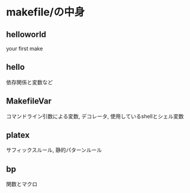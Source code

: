 # makefile/の中身
## helloworld
your first make
## hello
依存関係と変数など
## MakefileVar
コマンドライン引数による変数, デコレータ, 使用しているshellとシェル変数
## platex
サフィックスルール, 静的パターンルール
## bp
関数とマクロ
